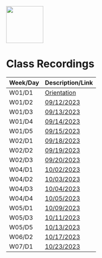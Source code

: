 <img src="https://i.imgur.com/2y0Lyzy.png" height="100">

# Class Recordings

| Week/Day | Description/Link |
|---|---|
| W01/D1 | [Orientation](https://generalassembly.zoom.us/rec/share/NJ8RzkY5yBDAC-gvYMueTdaD9RjFkm1L9AjW7qyGDtdi0KTjjXRpvnK4pCv_5JU.OouNyxL_BQZQ40P8)|
| W01/D2 | [09/12/2023](https://generalassembly.zoom.us/rec/share/qxEpAR8wt7LCwuTGr2kp5fEi5SU9C-5kWjzfKxYwx2vVhzzTO0zTI2m2h0e4q22c._Sy5RqZ_y6Juilje) |
| W01/D3 | [09/13/2023](https://generalassembly.zoom.us/rec/share/J5WsLrejl02yARUJ9s1lxl16qu7FWL-prGoCyeQhWVYX7Pw0LSFmCY93XZNmUBNG.z2oB_bWxJ_AXleo4) |
| W01/D4 | [09/14/2023](https://generalassembly.zoom.us/rec/share/va8gizwsFEFS40sg4g5L0QcFdPEJ7aP7tRoBiClm8Qcnymi6P53iatpeD-MiHTXq.xK-Es55RQO_jvjJZ) |
| W01/D5 | [09/15/2023](https://generalassembly.zoom.us/rec/share/IwsfivkjBZv-DnKCuXn5kBbutQFMPi4nNOj4TXSZQyDd2Qfm3wnKh8VcM3uOUrEN.PLJCOasBAHj7dl0W) |
| W02/D1 | [09/18/2023](https://generalassembly.zoom.us/rec/share/Zy_eT_pS-KoIDDmx5lA6aSI3-IRclb1oNk4zSTEefR_AtWB6oZZTjoGE4105ZJKZ.Kj4gx2nrrjMNouMV) |
| W02/D2 | [09/19/2023](https://generalassembly.zoom.us/rec/share/4MANA334yduoWqpRyIM-m4YuEpuhy8Kha_fSdFK0k-93QRGXyKPYAn9tRNZ02lbT.OPSK0eS_8gwHa9kM) |
| W02/D3 | [09/20/2023](https://generalassembly.zoom.us/rec/share/FA4LQ_njW6l8sIG2VRESDDJoBk2Vis9BI81sOUhOefNoN8nog49EIKmEplyuNKQI.Gw7tbL4S_w4BJWet) |
| W04/D1 | [10/02/2023](https://generalassembly.zoom.us/rec/share/H7ejnZRGoBM5vZbLiS2lfmDRXrwuwJfYKaHMywYyHloYKYVijHTgER15cvB5Sifk.YITXZx05PRvBfxwA) |
| W04/D2 | [10/03/2023](https://generalassembly.zoom.us/rec/share/vzkC4W82mPNIT2W3vi8qy89T5AxusT3p3LxYmhlxyXUecIi8wUMyRDCH_FR10KA.RHta3lj6y2sUdrw-) |
| W04/D3 | [10/04/2023](https://generalassembly.zoom.us/rec/share/mLnuZnwHivGfhPwCJeM3EPeTwKwTqSLBe6qc1InB80wANcHR4FGRZaQAxt73sI17.OLP7l3-odfOk1rWu) |
| W04/D4 | [10/05/2023](https://generalassembly.zoom.us/rec/share/N7DGTvKORAZLbs-xf13KKVOOLCnaXNgG6_MblsfEQrKyyLTAM0l21fwQtdiSpyrA.1RrA4O3j5Cuy5kz1) |
| W05/D1 | [10/09/2023](https://generalassembly.zoom.us/rec/share/T7PYEd5GY1pVZVoac3gNqz9jWhXn68ncyr5hKklIrPqGnjzTmC2epBduL8iFSf4b.C_t4sc0dsqZpJL6W) |
| W05/D3 | [10/11/2023](https://generalassembly.zoom.us/rec/share/8ceZZ9p20vK9PiiRXt55TqNZxVUTq12eiRgPMhFbzQ_1pmzD-dWnxsimviBwor_0.GH14qEWq-rlsvR7N) |
| W05/D5 | [10/13/2023](https://generalassembly.zoom.us/rec/share/_Oqh1paNA0XWumjkqREDZIw1Q82twJx2mOrhnjUmpjvBFOssf8nEtuAgtLkIW09W.f7_u65S_7KYIjXP5) |
| W06/D2 | [10/17/2023](https://generalassembly.zoom.us/rec/share/cWjWpKxjprqkKh_UdHUN9EB7t7FXc0Qj_fuzLjfsCwD81dd5GQ3XRHxOmwmyyhs.1knlGFw9yhKFpKkn) |
| W07/D1 | [10/23/2023](https://generalassembly.zoom.us/rec/share/GgKFFINS6_qx2OBSmZ319veZ9nyqneOzgnzE_QdDF1PTjmd8YKHLaZbGS8esL8Kq.gaoazl_c2lYKUkAR) |



